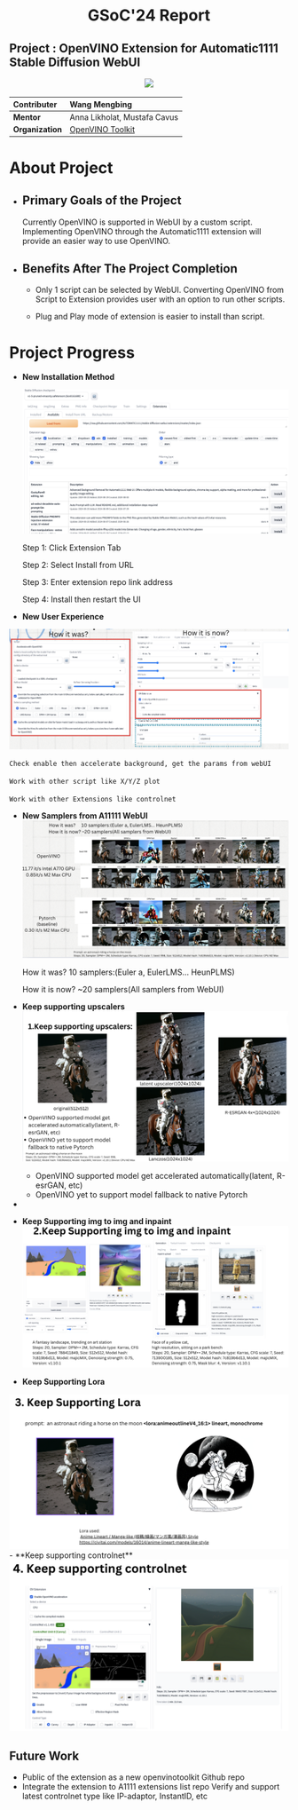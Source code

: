 <h1 align = "center">GSoC'24 Report</h1>

<h2>Project : OpenVINO Extension for Automatic1111 Stable Diffusion WebUI <a href = "">  </a></h2>


<p align="center">
  <img src="scripts/imgs/banner.png">
</p>



| **Contributer**    | Wang Mengbing                                                                           |
| :------            | :-------------------------------------------------------------------------------------------------------------|
| **Mentor**         |  Anna Likholat, Mustafa Cavus                                             |
| **Organization**   | [OpenVINO Toolkit](https://summerofcode.withgoogle.com/programs/2024/organizations/openvino-toolkit)                                                              |                                       |

# About Project

   

- ## Primary Goals of the Project 

    Currently OpenVINO is supported in WebUI by a custom script. Implementing OpenVINO through the Automatic1111 extension will provide an easier way to use OpenVINO. 

- ## Benefits After The Project Completion 

    
    - Only 1 script can be selected by WebUI. Converting OpenVINO from Script to Extension provides user with an option to run other scripts.
  
    - Plug and Play mode of extension is easier to install than script.
        
    


# Project Progress



  - **New Installation Method**
   
    <img src="imgs/install.png">

    Step 1: Click Extension Tab

    Step 2: Select Install from URL 

    Step 3: Enter extension repo link address

    Step 4: Install then restart the UI

    
  
  - **New User Experience**
   <img src="imgs/UI.png">
  
    Check enable then accelerate background, get the params from webUI

    Work with other script like X/Y/Z plot

    Work with other Extensions like controlnet
  
  - **New Samplers from A11111 WebUI**
    <img src="imgs/scheduler.png"> 
  
    How it was?     10 samplers:(Euler a, EulerLMS... HeunPLMS)

    How it is now? ~20 samplers(All samplers from WebUI) 

  - **Keep supporting upscalers**
    <img src="imgs/upscalers.png"> 
    - OpenVINO supported model get accelerated automatically(latent, R-esrGAN, etc)
    - OpenVINO yet to support model fallback to native Pytorch
  - 
  - **Keep Supporting img to img and inpaint**
    <img src="imgs/img2img.png"> 
  - **Keep Supporting Lora**
 <img src="imgs/lora.png">  
  - **Keep supporting controlnet**
    <img src="imgs/controlnet.png"> 



## Future Work
- Public of the extension as a new openvinotoolkit Github repo
- Integrate the extension to A1111 extensions list repo
Verify and support latest controlnet type like IP-adaptor, InstantID, etc




